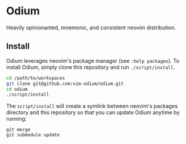 # Odium

Heavily opinionanted, mnemonic, and consistent neovim distribution.

## Install

Odium leverages neovim's package manager (see `:help packages`). To install
Odium, simply clone this repository and run `./script/install`.

```bash
cd /path/to/workspaces
git clone git@github.com:vim-odium/odium.git
cd odium
./script/install
```

The `script/install` will create a symlink between neovim's packages directory
and this repository so that you can update Odium anytime by running:

```
git merge
git submodule update
```
